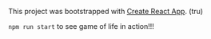 This project was bootstrapped with [Create React App](https://github.com/facebook/create-react-app). (tru)

`npm run start` to see game of life in action!!!
